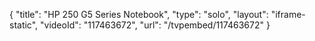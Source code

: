 {
    "title": "HP 250 G5 Series Notebook",
    "type": "solo",
    "layout": "iframe-static",
    "videoId": "117463672",
    "url": "\/tvpembed\/117463672"
}